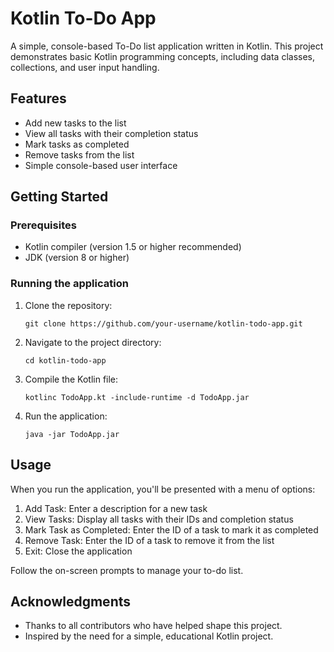# Kotlin To-Do App

A simple, console-based To-Do list application written in Kotlin. This project demonstrates basic Kotlin programming concepts, including data classes, collections, and user input handling.

## Features

- Add new tasks to the list
- View all tasks with their completion status
- Mark tasks as completed
- Remove tasks from the list
- Simple console-based user interface

## Getting Started

### Prerequisites

- Kotlin compiler (version 1.5 or higher recommended)
- JDK (version 8 or higher)

### Running the application

1. Clone the repository:
   ```
   git clone https://github.com/your-username/kotlin-todo-app.git
   ```
2. Navigate to the project directory:
   ```
   cd kotlin-todo-app
   ```
3. Compile the Kotlin file:
   ```
   kotlinc TodoApp.kt -include-runtime -d TodoApp.jar
   ```
4. Run the application:
   ```
   java -jar TodoApp.jar
   ```

## Usage

When you run the application, you'll be presented with a menu of options:

1. Add Task: Enter a description for a new task
2. View Tasks: Display all tasks with their IDs and completion status
3. Mark Task as Completed: Enter the ID of a task to mark it as completed
4. Remove Task: Enter the ID of a task to remove it from the list
5. Exit: Close the application

Follow the on-screen prompts to manage your to-do list.


## Acknowledgments

- Thanks to all contributors who have helped shape this project.
- Inspired by the need for a simple, educational Kotlin project.
